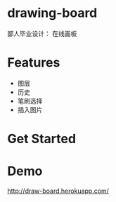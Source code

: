 # drawing-board

鄙人毕业设计： 在线画板

# Features

- 图层
- 历史
- 笔刷选择
- 插入图片


# Get Started

# Demo

http://draw-board.herokuapp.com/
